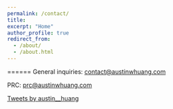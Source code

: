 ```yaml
---
permalink: /contact/
title: 
excerpt: "Home"
author_profile: true
redirect_from: 
  - /about/
  - /about.html
---
```

======
General inquiries: [contact@austinwhuang.com](mailto:contact@austinwhuang.com)

PRC: [prc@austinwhuang.com](mailto:prc@austinwhuang.com)

<a class="twitter-timeline" data-theme="light" href="https://twitter.com/austin__huang?ref_src=twsrc%5Etfw">Tweets by austin__huang</a> <script async src="https://platform.twitter.com/widgets.js" charset="utf-8"></script>
